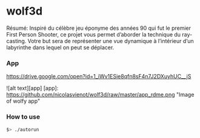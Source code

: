 # wolf3d
Résumé: Inspiré du célèbre jeu éponyme des années 90 qui fut le premier First Person Shooter, ce projet vous permet d’aborder la technique du ray-casting. Votre but sera de représenter une vue dynamique à l’intérieur d’un labyrinthe dans lequel on peut se déplacer.

### App

https://drive.google.com/open?id=1_iWv1ESie8qfn8sF4n7J2DXuyhUC__jS

![alt text][app]
[app]: https://github.com/nicolasvienot/wolf3d/raw/master/app_rdme.png "Image of wolfy app"


### How to use

```bash
$> ./autorun
```
